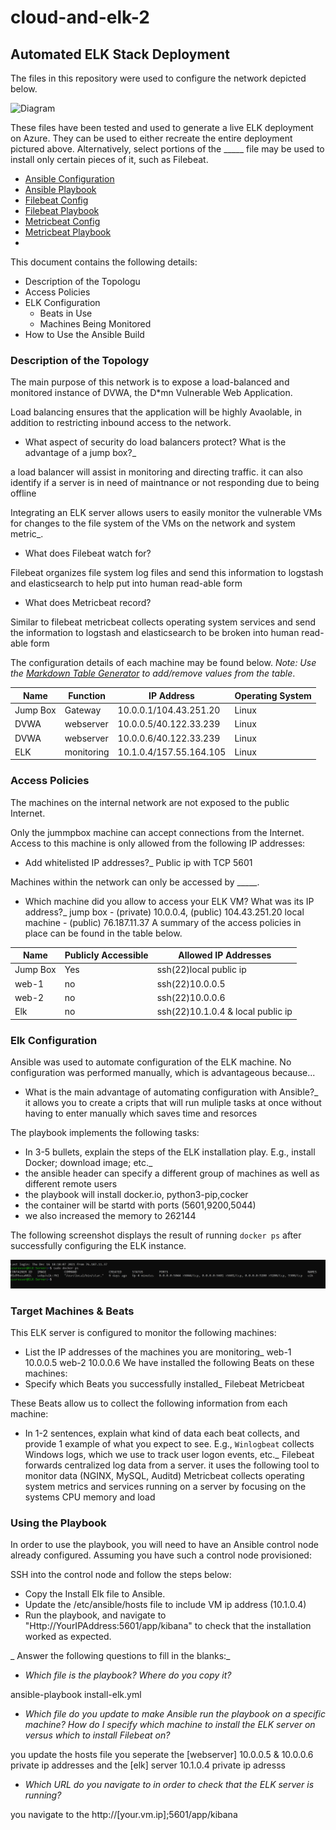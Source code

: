 # cloud-and-elk-2
## Automated ELK Stack Deployment

The files in this repository were used to configure the network depicted below.

![Diagram](https://github.com/kristopherkennedy/cloud-and-elk-2/blob/main/diagram_filename.png.png)

These files have been tested and used to generate a live ELK deployment on Azure. They can be used to either recreate the entire deployment pictured above. Alternatively, select portions of the _____ file may be used to install only certain pieces of it, such as Filebeat.

  -   [Ansible Configuration](Ansible/playbooks/ansible.cfg)
  -   [Ansible Playbook](Ansible/playbooks/elk-playbook)
  -   [Filebeat Config](Ansible/playbooks/filebeat-config.yml)
  -   [Filebeat Playbook](Ansible/playbooks/filebeat-playbook.yml.txt)
  -   [Metricbeat Config](Ansible/playbooks/metricbeat.config)
  -   [Metricbeat Playbook](Ansible/playbooks/metricbeat-playbook.yml)
  -   

This document contains the following details:
- Description of the Topologu
- Access Policies
- ELK Configuration
  - Beats in Use
  - Machines Being Monitored
- How to Use the Ansible Build


### Description of the Topology

The main purpose of this network is to expose a load-balanced and monitored instance of DVWA, the D*mn Vulnerable Web Application.

Load balancing ensures that the application will be highly Avaolable, in addition to restricting inbound access to the network.
-  What aspect of security do load balancers protect? What is the advantage of a jump box?_

a load balancer will assist in monitoring and directing traffic. it can also identify if a server is in need of maintnance or not responding due to being offline

Integrating an ELK server allows users to easily monitor the vulnerable VMs for changes to the file system of the VMs on the network and system metric_.
-  What does Filebeat watch for?

Filebeat organizes file system log files and send this information to logstash and elasticsearch to help put into human read-able form
-  What does Metricbeat record?

Similar to filebeat metricbeat collects operating system services and send the information to logstash and elasticsearch to be broken into human read-able form

The configuration details of each machine may be found below.
_Note: Use the [Markdown Table Generator](http://www.tablesgenerator.com/markdown_tables) to add/remove values from the table_.

| Name     | Function |       IP Address         | Operating System |
|----------|----------|--------------------------|------------------|
| Jump Box | Gateway  | 10.0.0.1/104.43.251.20   | Linux            |
| DVWA     |webserver | 10.0.0.5/40.122.33.239   | Linux            |
| DVWA     |webserver | 10.0.0.6/40.122.33.239   | Linux            |
| ELK      |monitoring| 10.1.0.4/157.55.164.105  | Linux            |

### Access Policies

The machines on the internal network are not exposed to the public Internet. 

Only the jummpbox machine can accept connections from the Internet. Access to this machine is only allowed from the following IP addresses:
- Add whitelisted IP addresses?_
Public ip with TCP 5601

Machines within the network can only be accessed by _____.
- Which machine did you allow to access your ELK VM? What was its IP address?_
jump box - (private) 10.0.0.4, (public) 104.43.251.20
local machine - (public) 76.187.11.37 
A summary of the access policies in place can be found in the table below.

| Name     | Publicly Accessible | Allowed IP Addresses |
|----------|---------------------|----------------------|
| Jump Box | Yes                 |ssh(22)local public ip|
|  web-1   | no                  |ssh(22)10.0.0.5       |
|  web-2   | no                  |ssh(22)10.0.0.6       |
|  Elk     | no                  |ssh(22)10.1.0.4 & local public ip

### Elk Configuration

Ansible was used to automate configuration of the ELK machine. No configuration was performed manually, which is advantageous because...
- What is the main advantage of automating configuration with Ansible?_
it allows you to create a cripts that will run muliple tasks at once without having to enter manually which saves time and resorces

The playbook implements the following tasks:
- In 3-5 bullets, explain the steps of the ELK installation play. E.g., install Docker; download image; etc._
- the ansible header can specify a different group of machines as well as different remote users
- the playbook will install docker.io, python3-pip,cocker
- the container will be startd with ports (5601,9200,5044) 
- we also increased the memory to 262144

The following screenshot displays the result of running `docker ps` after successfully configuring the ELK instance.

![docker](docker_ps_output.png.png)

### Target Machines & Beats
This ELK server is configured to monitor the following machines:
- List the IP addresses of the machines you are monitoring_
web-1 10.0.0.5
web-2 10.0.0.6
We have installed the following Beats on these machines:
- Specify which Beats you successfully installed_
Filebeat
Metricbeat

These Beats allow us to collect the following information from each machine:
- In 1-2 sentences, explain what kind of data each beat collects, and provide 1 example of what you expect to see. E.g., `Winlogbeat` collects Windows logs, which we use to track user logon events, etc._
Filebeat forwards centralized log data from a server. it uses the following tool to monitor data (NGINX, MySQL, Auditd)
Metricbeat collects operating system metrics and services running on a server by focusing on the systems CPU memory and load
### Using the Playbook
In order to use the playbook, you will need to have an Ansible control node already configured. Assuming you have such a control node provisioned: 

SSH into the control node and follow the steps below:
- Copy the Install Elk file to Ansible.
- Update the /etc/ansible/hosts file to include VM ip address (10.1.0.4)
- Run the playbook, and navigate to "Http://YourIPAddress:5601/app/kibana" to check that the installation worked as expected.

_ Answer the following questions to fill in the blanks:_
- _Which file is the playbook? Where do you copy it?_

ansible-playbook install-elk.yml
- _Which file do you update to make Ansible run the playbook on a specific machine? How do I specify which machine to install the ELK server on versus which to install Filebeat on?_

you update the hosts file
you seperate the [webserver] 10.0.0.5 & 10.0.0.6 private ip addresses and the [elk] server 10.1.0.4 private ip adresss
- _Which URL do you navigate to in order to check that the ELK server is running?_

you navigate to the http://[your.vm.ip];5601/app/kibana
 
